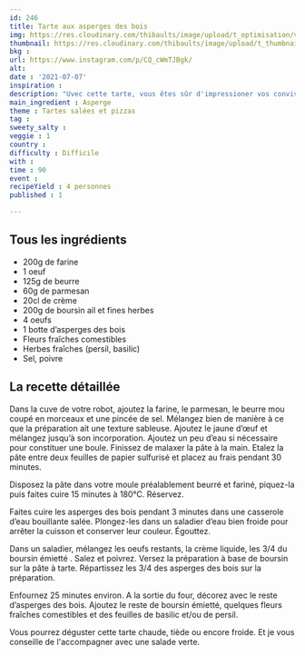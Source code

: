 ```yaml
---
id: 246
title: Tarte aux asperges des bois
img: https://res.cloudinary.com/thibaults/image/upload/t_optimisation/v1625919864/Recipes/20210707_tarte_asperges_des_bois.jpg
thumbnail: https://res.cloudinary.com/thibaults/image/upload/t_thumbnail_josie/v1625919864/Recipes/20210707_tarte_asperges_des_bois.jpg
bkg : 
url: https://www.instagram.com/p/CQ_cWmTJBgk/
alt: 
date : '2021-07-07'
inspiration : 
description: "Uvec cette tarte, vous êtes sûr d'impressioner vos convives."
main_ingredient : Asperge
theme : Tartes salées et pizzas
tag : 
sweety_salty : 
veggie : 1
country : 
difficulty : Difficile
with : 
time : 90
event : 
recipeYield : 4 personnes
published : 1

---
```


## Tous les ingrédients
 - 200g de farine
 - 1 oeuf
 - 125g de beurre
 - 60g de parmesan
 - 20cl de crème
 - 200g de boursin ail et fines herbes
 - 4 oeufs
 - 1 botte d’asperges des bois
 - Fleurs fraîches comestibles
 - Herbes fraîches (persil, basilic)
 - Sel, poivre


## La recette détaillée
Dans la cuve de votre robot, ajoutez la farine, le parmesan, le beurre mou coupé en morceaux et une pincée de sel. Mélangez bien de manière à ce que la préparation ait une texture sableuse. Ajoutez le jaune d’œuf et mélangez jusqu’à son incorporation. Ajoutez un peu d’eau si nécessaire pour constituer une boule. Finissez de malaxer la pâte à la main. Etalez la pâte entre deux feuilles de papier sulfurisé et placez au frais pendant 30 minutes.

Disposez la pâte dans votre moule préalablement beurré et fariné, piquez-la puis faites cuire 15 minutes à 180°C. Réservez.

Faites cuire les asperges des bois pendant 3 minutes dans une casserole d’eau bouillante salée. Plongez-les dans un saladier d’eau bien froide pour arrêter la cuisson et conserver leur couleur. Égouttez.

Dans un saladier, mélangez les oeufs restants, la crème liquide, les 3/4 du boursin émietté . Salez et poivrez. Versez la préparation à base de boursin sur la pâte à tarte. Répartissez les 3/4 des asperges des bois sur la préparation.

Enfournez 25 minutes environ. A la sortie du four, décorez avec le reste d’asperges des bois. Ajoutez le reste de boursin émietté, quelques fleurs fraîches comestibles et des feuilles de basilic et/ou de persil.

Vous pourrez déguster cette tarte chaude, tiède ou encore froide. Et je vous conseille de l'accompagner avec une salade verte.